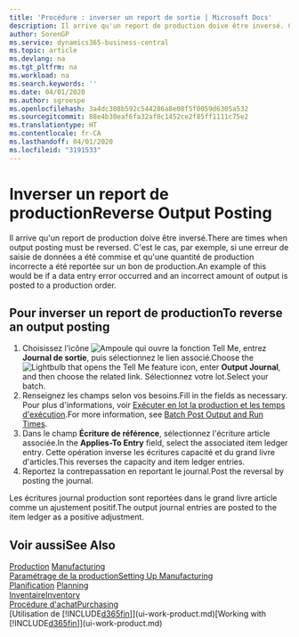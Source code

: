 ```yaml
---
title: 'Procédure : inverser un report de sortie | Microsoft Docs'
description: Il arrive qu'un report de production doive être inversé. C'est le cas, par exemple, si une erreur de saisie de données a été commise et qu'une quantité de production incorrecte a été reportée sur un bon de production.
author: SorenGP
ms.service: dynamics365-business-central
ms.topic: article
ms.devlang: na
ms.tgt_pltfrm: na
ms.workload: na
ms.search.keywords: ''
ms.date: 04/01/2020
ms.author: sgroespe
ms.openlocfilehash: 3a4dc308b592c544286a8e08f5f0059d6305a532
ms.sourcegitcommit: 88e4b30eaf6fa32af0c1452ce2f85ff1111c75e2
ms.translationtype: HT
ms.contentlocale: fr-CA
ms.lasthandoff: 04/01/2020
ms.locfileid: "3191533"
---
```

# <a name="reverse-output-posting"></a><span data-ttu-id="ce585-104">Inverser un report de production</span><span class="sxs-lookup"><span data-stu-id="ce585-104">Reverse Output Posting</span></span>
<span data-ttu-id="ce585-105">Il arrive qu'un report de production doive être inversé.</span><span class="sxs-lookup"><span data-stu-id="ce585-105">There are times when output posting must be reversed.</span></span> <span data-ttu-id="ce585-106">C'est le cas, par exemple, si une erreur de saisie de données a été commise et qu'une quantité de production incorrecte a été reportée sur un bon de production.</span><span class="sxs-lookup"><span data-stu-id="ce585-106">An example of this would be if a data entry error occurred and an incorrect amount of output is posted to a production order.</span></span>  

## <a name="to-reverse-an-output-posting"></a><span data-ttu-id="ce585-107">Pour inverser un report de production</span><span class="sxs-lookup"><span data-stu-id="ce585-107">To reverse an output posting</span></span>  
1.  <span data-ttu-id="ce585-108">Choisissez l'icône ![Ampoule qui ouvre la fonction Tell Me](media/ui-search/search_small.png "Dites-moi ce que vous voulez faire"), entrez **Journal de sortie**, puis sélectionnez le lien associé.</span><span class="sxs-lookup"><span data-stu-id="ce585-108">Choose the ![Lightbulb that opens the Tell Me feature](media/ui-search/search_small.png "Tell me what you want to do") icon, enter **Output Journal**, and then choose the related link.</span></span> <span data-ttu-id="ce585-109">Sélectionnez votre lot.</span><span class="sxs-lookup"><span data-stu-id="ce585-109">Select your batch.</span></span>  
2. <span data-ttu-id="ce585-110">Renseignez les champs selon vos besoins.</span><span class="sxs-lookup"><span data-stu-id="ce585-110">Fill in the fields as necessary.</span></span> <span data-ttu-id="ce585-111">Pour plus d'informations, voir [Exécuter en lot la production et les temps d'exécution](production-how-to-post-output-quantity.md).</span><span class="sxs-lookup"><span data-stu-id="ce585-111">For more information, see [Batch Post Output and Run Times](production-how-to-post-output-quantity.md).</span></span>
3.  <span data-ttu-id="ce585-112">Dans le champ **Écriture de référence**, sélectionnez l'écriture article associée.</span><span class="sxs-lookup"><span data-stu-id="ce585-112">In the **Applies-To Entry** field, select the associated item ledger entry.</span></span> <span data-ttu-id="ce585-113">Cette opération inverse les écritures capacité et du grand livre d'articles.</span><span class="sxs-lookup"><span data-stu-id="ce585-113">This reverses the capacity and item ledger entries.</span></span>  
4. <span data-ttu-id="ce585-114">Reportez la contrepassation en reportant le journal.</span><span class="sxs-lookup"><span data-stu-id="ce585-114">Post the reversal by posting the journal.</span></span>  

<span data-ttu-id="ce585-115">Les écritures journal production sont reportées dans le grand livre article comme un ajustement positif.</span><span class="sxs-lookup"><span data-stu-id="ce585-115">The output journal entries are posted to the item ledger as a positive adjustment.</span></span>  

## <a name="see-also"></a><span data-ttu-id="ce585-116">Voir aussi</span><span class="sxs-lookup"><span data-stu-id="ce585-116">See Also</span></span>  
 <span data-ttu-id="ce585-117">[Production](production-manage-manufacturing.md)  </span><span class="sxs-lookup"><span data-stu-id="ce585-117">[Manufacturing](production-manage-manufacturing.md)  </span></span>  
 [<span data-ttu-id="ce585-118">Paramétrage de la production</span><span class="sxs-lookup"><span data-stu-id="ce585-118">Setting Up Manufacturing</span></span>](production-configure-production-processes.md)  
 <span data-ttu-id="ce585-119">[Planification](production-planning.md)    </span><span class="sxs-lookup"><span data-stu-id="ce585-119">[Planning](production-planning.md)    </span></span>  
 [<span data-ttu-id="ce585-120">Inventaire</span><span class="sxs-lookup"><span data-stu-id="ce585-120">Inventory</span></span>](inventory-manage-inventory.md)  
 [<span data-ttu-id="ce585-121">Procédure d'achat</span><span class="sxs-lookup"><span data-stu-id="ce585-121">Purchasing</span></span>](purchasing-manage-purchasing.md)  
 <span data-ttu-id="ce585-122">[Utilisation de [!INCLUDE[d365fin](includes/d365fin_md.md)]](ui-work-product.md)</span><span class="sxs-lookup"><span data-stu-id="ce585-122">[Working with [!INCLUDE[d365fin](includes/d365fin_md.md)]](ui-work-product.md)</span></span>  

